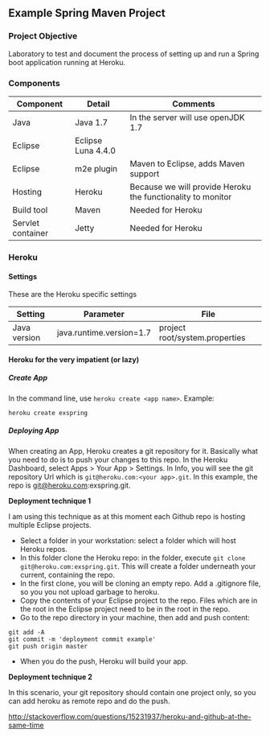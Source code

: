 ## Example Spring Maven Project

### Project Objective

Laboratory to test and document the process of setting up and run a Spring boot application running at Heroku.

### Components

Component | Detail | Comments
------ |------ | ----------------------------------
Java | Java 1.7 | In the server will use openJDK 1.7
Eclipse | Eclipse Luna 4.4.0 |
Eclipse | m2e plugin | Maven to Eclipse, adds Maven support
Hosting | Heroku | Because we will provide Heroku the functionality to monitor
Build tool | Maven | Needed for Heroku
Servlet container | Jetty | Needed for Heroku



### Heroku

#### Settings

These are the Heroku specific settings

Setting | Parameter | File
------ |------ | ---------
Java version | java.runtime.version=1.7 | project root/system.properties


#### Heroku for the very impatient (or lazy)

##### Create App

In the command line, use `heroku create <app name>`. Example:

`heroku create exspring`


##### Deploying App

When creating an App, Heroku creates a git repository for it. Basically what you need to do is to push your changes to this repo. In the Heroku Dashboard, select Apps > Your App > Settings. In Info, you will see the git repository Url which is `git@heroku.com:<your app>.git`. In this example, the repo is git@heroku.com:exspring.git.

**Deployment technique 1**

I am using this technique as at this moment each Github repo is hosting multiple Eclipse projects.

- Select a folder in your workstation: select a folder which will host Heroku repos.
- In this folder clone the Heroku repo: in the folder, execute `git clone git@heroku.com:exspring.git`. This will create a folder underneath your current, containing the repo.
- In the first clone, you will be cloning an empty repo. Add a .gitignore file, so you you not upload garbage to heroku.
- Copy the contents of your Eclipse project to the repo. Files which are in the root in the Eclipse project need to be in the root in the repo.
- Go to the repo directory in your machine, then add and push content:
```
git add -A
git commit -m 'deployment commit example'
git push origin master
```
- When you do the push, Heroku will build your app.


**Deployment technique 2**

In this scenario, your git repository should contain one project only, so you can add heroku as remote repo and do the push.

http://stackoverflow.com/questions/15231937/heroku-and-github-at-the-same-time
 